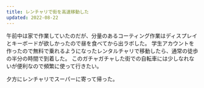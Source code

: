```yaml
---
title: レンチャリで街を高速移動した
updated: 2022-08-22
---
```


午前中は家で作業していたのだが、分量のあるコーティング作業はディスプレイとキーボードが欲しかったので昼を食べてから出ラボした。
学生アカウントを作ったので無料で乗れるようになったレンタルチャリで移動したら、通常の徒歩の半分の時間で到着した。
このガチャガチャした街での自転車には少しなれないが便利なので頻繁に使って行きたい。

夕方にレンチャリでスーパーに寄って帰った。
